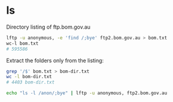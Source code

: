 # ls

Directory listing of ftp.bom.gov.au

```sh
lftp -u anonymous, -e 'find /;bye' ftp2.bom.gov.au > bom.txt
wc-l bom.txt
# 595586
```

Extract the folders only from the listing:

```sh
grep '/$' bom.txt > bom-dir.txt
wc -l bom-dir.txt
# 4403 bom-dir.txt
```

```sh
echo "ls -l /anon/;bye" | lftp -u anonymous, ftp2.bom.gov.au
```

